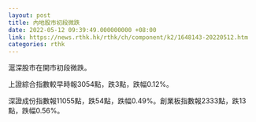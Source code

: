 ```yaml
---
layout: post
title: 內地股市初段微跌
date: 2022-05-12 09:39:49.000000000 +08:00
link: https://news.rthk.hk/rthk/ch/component/k2/1648143-20220512.htm
categories: rthk
---
```


滬深股市在開市初段微跌。

上證綜合指數較早時報3054點，跌3點，跌幅0.12%。

深證成份指數報11055點，跌54點，跌幅0.49%。創業板指數報2333點，跌13點，跌幅0.56%。
